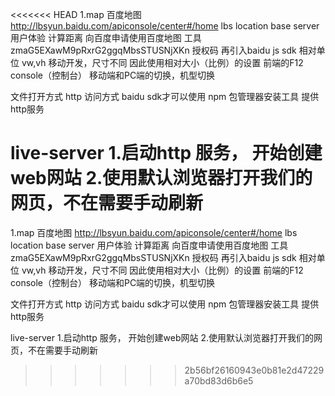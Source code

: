 <<<<<<< HEAD
1.map 百度地图
http://lbsyun.baidu.com/apiconsole/center#/home
lbs location base server 用户体验
计算距离
向百度申请使用百度地图
工具
zmaG5EXawM9pRxrG2ggqMbsSTUSNjXKn   授权码
再引入baidu js sdk
相对单位 vw,vh 移动开发，尺寸不同 因此使用相对大小（比例）的设置
前端的F12 console（控制台） 移动端和PC端的切换，机型切换

文件打开方式
http 访问方式    baidu sdk才可以使用 
npm 包管理器安装工具    提供http服务

live-server
1.启动http 服务， 开始创建web网站
2.使用默认浏览器打开我们的网页，不在需要手动刷新
=======
1.map 百度地图
http://lbsyun.baidu.com/apiconsole/center#/home
lbs location base server 用户体验
计算距离
向百度申请使用百度地图
工具
zmaG5EXawM9pRxrG2ggqMbsSTUSNjXKn   授权码
再引入baidu js sdk
相对单位 vw,vh 移动开发，尺寸不同 因此使用相对大小（比例）的设置
前端的F12 console（控制台） 移动端和PC端的切换，机型切换

文件打开方式
http 访问方式    baidu sdk才可以使用 
npm 包管理器安装工具    提供http服务

live-server
1.启动http 服务， 开始创建web网站
2.使用默认浏览器打开我们的网页，不在需要手动刷新
>>>>>>> 2b56bf26160943e0b81e2d47229a70bd83d6b6e5
